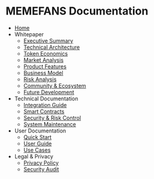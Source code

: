 # MEMEFANS Documentation

* [Home](/)
* Whitepaper
  * [Executive Summary](whitepaper/executive-summary.md)
  * [Technical Architecture](whitepaper/technical-architecture.md)
  * [Token Economics](whitepaper/token-economics.md)
  * [Market Analysis](whitepaper/market-analysis.md)
  * [Product Features](whitepaper/product-features.md)
  * [Business Model](whitepaper/business-model.md)
  * [Risk Analysis](whitepaper/risk-analysis.md)
  * [Community & Ecosystem](whitepaper/community-ecosystem.md)
  * [Future Development](whitepaper/future-development.md)
* Technical Documentation
  * [Integration Guide](whitepaper/integration-guide.md)
  * [Smart Contracts](whitepaper/smart-contracts.md)
  * [Security & Risk Control](whitepaper/security-risk-control.md)
  * [System Maintenance](whitepaper/system-maintenance.md)
* User Documentation
  * [Quick Start](quick-start/README.md)
  * [User Guide](whitepaper/user-guide.md)
  * [Use Cases](whitepaper/use-cases.md)
* Legal & Privacy
  * [Privacy Policy](privacy.md)
  * [Security Audit](whitepaper/security-audit.md)

